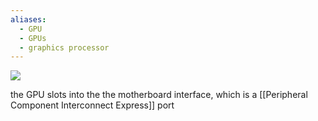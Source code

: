 ```yaml
---
aliases:
  - GPU
  - GPUs
  - graphics processor
---
```

![](https://blog.paperspace.com/content/images/size/w1000/2022/06/a100.png)

the GPU slots into the the motherboard interface, which is a [[Peripheral Component Interconnect Express]] port